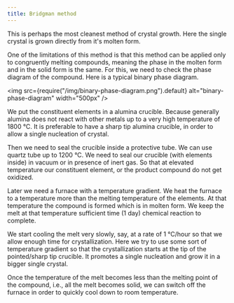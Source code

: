 ```yaml
---
title: Bridgman method
---
```


This is perhaps the most cleanest method of crystal growth. Here the single
crystal is grown directly from it's molten form.

One of the limitations of this method is that this method can be applied only to
congruently melting compounds, meaning the phase in the molten form and in the
solid form is the same. For this, we need to check the phase diagram of the
compound. Here is a typical binary phase diagram.

<img
  src={require("/img/binary-phase-diagram.png").default}
  alt="binary-phase-diagram"
  width="500px"
/>

We put the constituent elements in a alumina crucible. Because generally alumina
does not react with other metals up to a very high temperature of
1800&nbsp;°C. It is preferable to have a sharp tip alumina crucible, in
order to allow a single nucleation of crystal.

Then we need to seal the crucible inside a protective tube. We can use quartz
tube up to 1200&nbsp;°C. We need to seal our crucible (with elements inside) in
vacuum or in presence of inert gas. So that at elevated temperature our
constituent element, or the product compound do not get oxidized.

Later we need a furnace with a temperature gradient. We heat the furnace to a
temperature more than the melting temperature of the elements. At that
temperature the compound is formed which is in molten form. We keep the melt at
that temperature sufficient time (1 day) chemical reaction to complete.

We start cooling the melt very slowly, say, at a rate of 1&nbsp;°C/hour so that
we allow enough time for crystallization. Here we try to use some sort of
temperature gradient so that the crystallization starts at the tip of the
pointed/sharp tip crucible. It promotes a single nucleation and grow it in a
bigger single crystal.

Once the temperature of the melt becomes less than the melting point of the
compound, i.e., all the melt becomes solid, we can switch off the furnace in
order to quickly cool down to room temperature.
